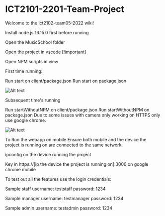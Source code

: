 # ICT2101-2201-Team-Project

Welcome to the ict2102-team05-2022 wiki!

Install node.js 16.15.0 first before running

Open the MusicSchool folder

Open the project in vscode [!important]

Open NPM scripts in view

First time running:

Run start on client/package.json
Run start on package.json

![Alt text](gitassets/firsttimerun.jpg "First Time Run")

Subsequent time's running

Run startWithoutNPM on client/package.json
Run startWithoutNPM on package.json
Due to some issues with camera only working on HTTPS only use google chrome.

![Alt text](gitassets/subsequenttimerun.jpg "First Time Run")

To Run the webapp on mobile
Ensure both mobile and the device the project is running on are connected to the same network.

ipconfig on the device running the project

Key in https://[ip the device the project is running on]:3000 on google chrome mobile

To test out all the features
use the login credentials:

Sample staff
username: teststaff password: 1234

Sample manager
username: testmanager password: 1234

Sample admin
username: testadmin password: 1234
